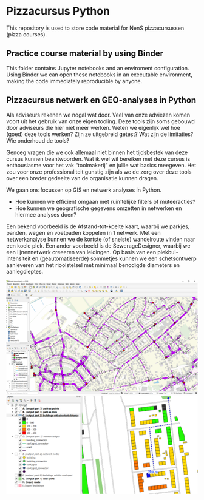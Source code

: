 # Pizzacursus Python
This repository is used to store code material for NenS pizzacursussen (pizza courses).

## Practice course material by using Binder
This folder contains Jupyter notebooks and an enviroment configuration. Using Binder we can open these notebooks in an executable environment, making the code immediately reproducible by anyone.

## Pizzacursus netwerk en GEO-analyses in Python
Als adviseurs rekenen we nogal wat door. Veel van onze adviezen komen voort uit het gebruik van onze eigen tooling. Deze tools zijn soms gebouwd door adviseurs die hier niet meer werken. Weten we eigenlijk wel hoe (goed) deze tools werken? Zijn ze uitgebreid getest? Wat zijn de limitaties? Wie onderhoud de tools?

Genoeg vragen die we ook allemaal niet binnen het tijdsbestek van deze cursus kunnen beantwoorden. Wat ik wel wil bereiken met deze cursus is enthousiasme voor het vak “toolmakerij” en jullie wat basics meegeven. Het zou voor onze professionaliteit gunstig zijn als we de zorg over deze tools over een breder gedeelte van de organisatie kunnen dragen.

We gaan ons focussen op GIS en netwerk analyses in Python.
* Hoe kunnen we efficient omgaan met ruimtelijke filters of muteeracties?
* Hoe kunnen we geografische gegevens omzetten in netwerken en hiermee analyses doen?
 
Een bekend voorbeeld is de Afstand-tot-koelte kaart, waarbij we parkjes, panden, wegen en voetpaden koppelen in 1 netwerk. Met een netwerkanalyse kunnen we de kortste (of snelste) wandelroute vinden naar een koele plek. Een ander voorbeeld is de SewerageDesigner, waarbij we een lijnennetwerk creeeren van leidingen. Op basis van een piekbui-intensiteit en (geautomatiseerde) sommetjes kunnen we een schetsontwerp aanleveren van het rioolstelsel met minimaal benodigde diameters en aanlegdieptes.

![SewerageDesigner](res/SewerageDesigner.png)
![Afstand-tot-koelte](res/Afstand-tot-koelte.png)